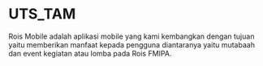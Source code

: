 # UTS_TAM
Rois Mobile adalah aplikasi mobile yang kami kembangkan dengan tujuan yaitu memberikan manfaat kepada pengguna diantaranya yaitu mutabaah dan event kegiatan atau lomba pada Rois FMIPA. 
